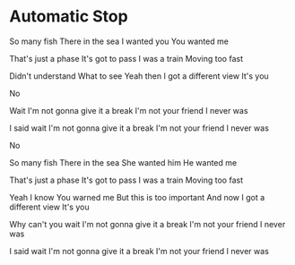 # Automatic Stop

So many fish
There in the sea
I wanted you
You wanted me

That's just a phase
It's got to pass
I was a train
Moving too fast

Didn't understand
What to see
Yeah then I got a different view
It's you

No

Wait
I'm not gonna give it a break
I'm not your friend
I never was

I said wait
I'm not gonna give it a break
I'm not your friend
I never was

No

So many fish
There in the sea
She wanted him
He wanted me

That's just a phase
It's got to pass
I was a train
Moving too fast

Yeah I know
You warned me
But this is too important
And now I got a different view
It's you

Why can't you wait
I'm not gonna give it a break
I'm not your friend
I never was

I said wait
I'm not gonna give it a break
I'm not your friend
I never was
